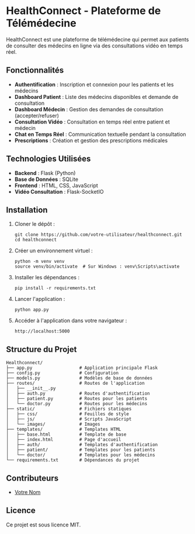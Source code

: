 # HealthConnect - Plateforme de Télémédecine

HealthConnect est une plateforme de télémédecine qui permet aux patients de consulter des médecins en ligne via des consultations vidéo en temps réel.

## Fonctionnalités

- **Authentification** : Inscription et connexion pour les patients et les médecins
- **Dashboard Patient** : Liste des médecins disponibles et demande de consultation
- **Dashboard Médecin** : Gestion des demandes de consultation (accepter/refuser)
- **Consultation Vidéo** : Consultation en temps réel entre patient et médecin
- **Chat en Temps Réel** : Communication textuelle pendant la consultation
- **Prescriptions** : Création et gestion des prescriptions médicales

## Technologies Utilisées

- **Backend** : Flask (Python)
- **Base de Données** : SQLite
- **Frontend** : HTML, CSS, JavaScript
- **Vidéo Consultation** : Flask-SocketIO

## Installation

1. Cloner le dépôt :
   ```
   git clone https://github.com/votre-utilisateur/healthconnect.git
   cd healthconnect
   ```

2. Créer un environnement virtuel :
   ```
   python -m venv venv
   source venv/bin/activate  # Sur Windows : venv\Scripts\activate
   ```

3. Installer les dépendances :
   ```
   pip install -r requirements.txt
   ```

4. Lancer l'application :
   ```
   python app.py
   ```

5. Accéder à l'application dans votre navigateur :
   ```
   http://localhost:5000
   ```

## Structure du Projet

```
Healthconnect/
├── app.py                  # Application principale Flask
├── config.py               # Configuration
├── models.py               # Modèles de base de données
├── routes/                 # Routes de l'application
│   ├── __init__.py
│   ├── auth.py             # Routes d'authentification
│   ├── patient.py          # Routes pour les patients
│   └── doctor.py           # Routes pour les médecins
├── static/                 # Fichiers statiques
│   ├── css/                # Feuilles de style
│   ├── js/                 # Scripts JavaScript
│   └── images/             # Images
├── templates/              # Templates HTML
│   ├── base.html           # Template de base
│   ├── index.html          # Page d'accueil
│   ├── auth/               # Templates d'authentification
│   ├── patient/            # Templates pour les patients
│   └── doctor/             # Templates pour les médecins
└── requirements.txt        # Dépendances du projet
```

## Contributeurs

- [Votre Nom](https://github.com/votre-utilisateur)

## Licence

Ce projet est sous licence MIT.
